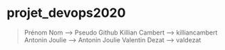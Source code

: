 # projet_devops2020

> Prénom Nom --> Pseudo Github
Killian Cambert --> killiancambert
Antonin Joulie --> Antonin Joulie
Valentin Dezat --> valdezat